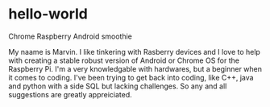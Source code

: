 # hello-world
Chrome Raspberry Android smoothie

My naame is Marvin. I like tinkering with Rasberry devices and I love to help with creating a stable robust version of Android or Chrome OS for the Raspberry Pi. I'm a very knowledgable with hardwares, but a beginner when it comes to coding. I've been trying to get back into coding, like C++, java and python with a side SQL but lacking challenges. So any and all suggestions are greatly appreiciated.
